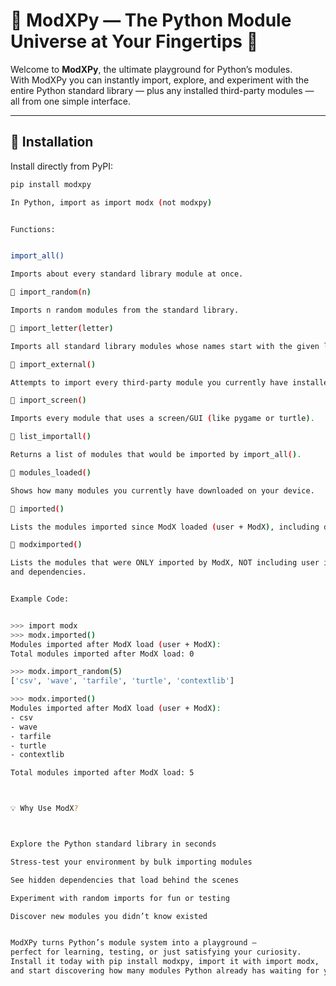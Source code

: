 # 🌟 ModXPy — The Python Module Universe at Your Fingertips 🌟

Welcome to **ModXPy**, the ultimate playground for Python’s modules.  
With ModXPy you can instantly import, explore, and experiment with the entire Python standard library — plus any installed third-party modules — all from one simple interface.

---

## 🚀 Installation

Install directly from PyPI:

```bash
pip install modxpy

In Python, import as import modx (not modxpy)


Functions: 


import_all()

Imports about every standard library module at once.

🔹 import_random(n)

Imports n random modules from the standard library.

🔹 import_letter(letter)

Imports all standard library modules whose names start with the given letter.

🔹 import_external()

Attempts to import every third-party module you currently have installed.

🔹 import_screen()

Imports every module that uses a screen/GUI (like pygame or turtle).

🔹 list_importall()

Returns a list of modules that would be imported by import_all().

🔹 modules_loaded()

Shows how many modules you currently have downloaded on your device.

🔹 imported()

Lists the modules imported since ModX loaded (user + ModX), including dependencies.

🔹 modximported()

Lists the modules that were ONLY imported by ModX, NOT including user imports
and dependencies.


Example Code:


>>> import modx
>>> modx.imported()
Modules imported after ModX load (user + ModX):
Total modules imported after ModX load: 0

>>> modx.import_random(5)
['csv', 'wave', 'tarfile', 'turtle', 'contextlib']

>>> modx.imported()
Modules imported after ModX load (user + ModX):
- csv
- wave
- tarfile
- turtle
- contextlib

Total modules imported after ModX load: 5



💡 Why Use ModX?



Explore the Python standard library in seconds

Stress-test your environment by bulk importing modules

See hidden dependencies that load behind the scenes

Experiment with random imports for fun or testing

Discover new modules you didn’t know existed


ModXPy turns Python’s module system into a playground — 
perfect for learning, testing, or just satisfying your curiosity.
Install it today with pip install modxpy, import it with import modx,
and start discovering how many modules Python already has waiting for you!
